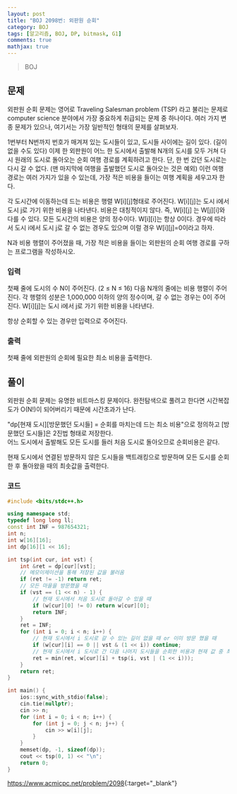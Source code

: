 ```yaml
---
layout: post
title: "BOJ 2098번: 외판원 순회"
category: BOJ
tags: [알고리즘, BOJ, DP, bitmask, G1]
comments: true
mathjax: true
---
```


> BOJ

## 문제
외판원 순회 문제는 영어로 Traveling Salesman problem (TSP) 라고 불리는 문제로 computer science 분야에서 가장 중요하게 취급되는 문제 중 하나이다. 여러 가지 변종 문제가 있으나, 여기서는 가장 일반적인 형태의 문제를 살펴보자.

1번부터 N번까지 번호가 매겨져 있는 도시들이 있고, 도시들 사이에는 길이 있다. (길이 없을 수도 있다) 이제 한 외판원이 어느 한 도시에서 출발해 N개의 도시를 모두 거쳐 다시 원래의 도시로 돌아오는 순회 여행 경로를 계획하려고 한다. 단, 한 번 갔던 도시로는 다시 갈 수 없다. (맨 마지막에 여행을 출발했던 도시로 돌아오는 것은 예외) 이런 여행 경로는 여러 가지가 있을 수 있는데, 가장 적은 비용을 들이는 여행 계획을 세우고자 한다.

각 도시간에 이동하는데 드는 비용은 행렬 W[i][j]형태로 주어진다. W[i][j]는 도시 i에서 도시 j로 가기 위한 비용을 나타낸다. 비용은 대칭적이지 않다. 즉, W[i][j] 는 W[j][i]와 다를 수 있다. 모든 도시간의 비용은 양의 정수이다. W[i][i]는 항상 0이다. 경우에 따라서 도시 i에서 도시 j로 갈 수 없는 경우도 있으며 이럴 경우 W[i][j]=0이라고 하자.

N과 비용 행렬이 주어졌을 때, 가장 적은 비용을 들이는 외판원의 순회 여행 경로를 구하는 프로그램을 작성하시오.

### 입력
첫째 줄에 도시의 수 N이 주어진다. (2 ≤ N ≤ 16) 다음 N개의 줄에는 비용 행렬이 주어진다. 각 행렬의 성분은 1,000,000 이하의 양의 정수이며, 갈 수 없는 경우는 0이 주어진다. W[i][j]는 도시 i에서 j로 가기 위한 비용을 나타낸다.

항상 순회할 수 있는 경우만 입력으로 주어진다.

### 출력
첫째 줄에 외판원의 순회에 필요한 최소 비용을 출력한다.

## 풀이
외판원 순회 문제는 유명한 비트마스킹 문제이다. 완전탐색으로 풀려고 한다면 시간복잡도가 O(N!)이 되어버리기 때문에 시간초과가 난다.

"dp[현재 도시][방문했던 도시들] = 순회를 마치는데 드는 최소 비용"으로 정의하고 [방문했던 도시들]은 2진법 형태로 저장한다.<br>
어느 도시에서 출발해도 모든 도시를 들러 처음 도시로 돌아오므로 순회비용은 같다.

현재 도시에서 연결된 방문하지 않은 도시들을 백트래킹으로 방문하며 모든 도시를 순회한 후 돌아왔을 때의 최솟값을 출력한다.



### 코드
```c++
#include <bits/stdc++.h>

using namespace std;
typedef long long ll;
const int INF = 987654321;
int n;
int w[16][16];
int dp[16][1 << 16];

int tsp(int cur, int vst) {
    int &ret = dp[cur][vst];
    // 메모이제이션을 통해 저장된 값을 불러옴
    if (ret != -1) return ret;
    // 모든 마을을 방문했을 때
    if (vst == (1 << n) - 1) {
    	// 현재 도시에서 처음 도시로 돌아갈 수 있을 때
        if (w[cur][0] != 0) return w[cur][0];
        return INF;
    }
    ret = INF;
    for (int i = 0; i < n; i++) {
    	// 현재 도시에서 i 도시로 갈 수 있는 길이 없을 때 or 이미 방문 했을 때
        if (w[cur][i] == 0 || vst & (1 << i)) continue;
        // 현재 도시에서 i 도시로 간 다음 나머지 도시들을 순회한 비용과 현재 값 중 최솟값을 저장
        ret = min(ret, w[cur][i] + tsp(i, vst | (1 << i)));
    }
    return ret;
}

int main() {
    ios::sync_with_stdio(false);
    cin.tie(nullptr);
    cin >> n;
    for (int i = 0; i < n; i++) {
        for (int j = 0; j < n; j++) {
            cin >> w[i][j];
        }
    }
    memset(dp, -1, sizeof(dp));
    cout << tsp(0, 1) << "\n";
    return 0;
}

```

<https://www.acmicpc.net/problem/2098>{:target="_blank"}
